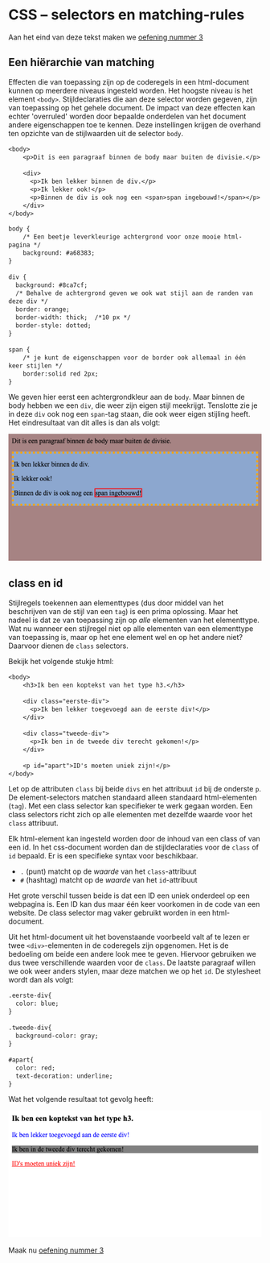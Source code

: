 # CSS – selectors en matching-rules

Aan het eind van deze tekst maken we [oefening nummer 3](../oefeningen/wk1oefening3.md)

## Een hiërarchie van matching

Effecten die van toepassing zijn op de coderegels in een html-document kunnen op meerdere niveaus ingesteld worden. Het hoogste niveau is het element `<body>`. Stijldeclaraties die aan deze selector worden gegeven, zijn van toepassing op het gehele document. De impact van deze effecten kan echter 'overruled' worden door bepaalde onderdelen van het document andere eigenschappen toe te kennen. Deze instellingen krijgen de overhand ten opzichte van de stijlwaarden uit de selector `body`.

```
<body>
    <p>Dit is een paragraaf binnen de body maar buiten de divisie.</p>

    <div>
      <p>Ik ben lekker binnen de div.</p>
      <p>Ik lekker ook!</p>
      <p>Binnen de div is ook nog een <span>span ingebouwd!</span></p>
    </div>
</body>
```

```
body {  
    /* Een beetje leverkleurige achtergrond voor onze mooie html-pagina */
    background: #a68383;
}

div {
  background: #8ca7cf;
  /* Behalve de achtergrond geven we ook wat stijl aan de randen van deze div */
  border: orange;
  border-width: thick;  /*10 px */
  border-style: dotted;
}

span {
    /* je kunt de eigenschappen voor de border ook allemaal in één keer stijlen */
    border:solid red 2px;
}
```

We geven hier eerst een achtergrondkleur aan de `body`. Maar binnen de body hebben we een `div`, die weer zijn eigen stijl meekrijgt. Tenslotte zie je in deze `div` ook nog een `span`-tag staan, die ook weer eigen stijling heeft. Het eindresultaat van dit alles is dan als volgt:

![Borders en divs](imgs/borders_div.png)

## class en id

Stijlregels toekennen aan elementtypes (dus door middel van het beschrijven van de stijl van een `tag`) is een prima oplossing. Maar het nadeel is dat ze van toepassing zijn op *alle* elementen van het elementtype. Wat nu wanneer een stijlregel niet op alle elementen van een elementtype van toepassing is, maar op het ene element wel en op het andere niet? Daarvoor dienen de `class` selectors.

Bekijk het volgende stukje html:

```
<body>
    <h3>Ik ben een koptekst van het type h3.</h3>

    <div class="eerste-div">
      <p>Ik ben lekker toegevoegd aan de eerste div!</p>
    </div>

    <div class="tweede-div">
      <p>Ik ben in de tweede div terecht gekomen!</p>
    </div>

    <p id="apart">ID's moeten uniek zijn!</p>
</body>
```

Let op de attributen `class` bij beide `divs` en het attribuut `id` bij de onderste `p`. De element-selectors matchen standaard alleen standaard html-elementen (`tag`). Met een class selector kan specifieker te werk gegaan worden. Een class selectors richt zich op alle elementen met dezelfde waarde voor het `class` attribuut.

Elk html-element kan ingesteld worden door de inhoud van een class of van een id. In het css-document worden dan de stijldeclaraties voor de `class` of `id` bepaald. Er is een specifieke syntax voor beschikbaar.


- `.` (punt) matcht op de *waarde* van het `class`-attribuut
- `#` (hashtag) matcht op de *waarde* van het `id`-attribuut

Het grote verschil tussen beide is dat een ID een uniek onderdeel op een webpagina is. Een ID kan dus maar één keer voorkomen in de code van een website. De class selector mag vaker gebruikt worden in een html-document.

Uit het html-document uit het bovenstaande voorbeeld valt af te lezen er twee `<div>`-elementen in de coderegels zijn opgenomen. Het is de bedoeling om beide een andere look mee te geven. Hiervoor gebruiken we dus twee verschillende waarden voor de `class`. De laatste paragraaf willen we ook weer anders stylen, maar deze matchen we op het `id`. De stylesheet wordt dan als volgt:

```
.eerste-div{
  color: blue;
}

.tweede-div{
  background-color: gray;
}

#apart{
  color: red;
  text-decoration: underline;
}
```

Wat het volgende resultaat tot gevolg heeft:

![Uitgebreide styling](imgs/class_div.png)

Maak nu [oefening nummer 3](../oefeningen/wk1oefening3.md)

  








